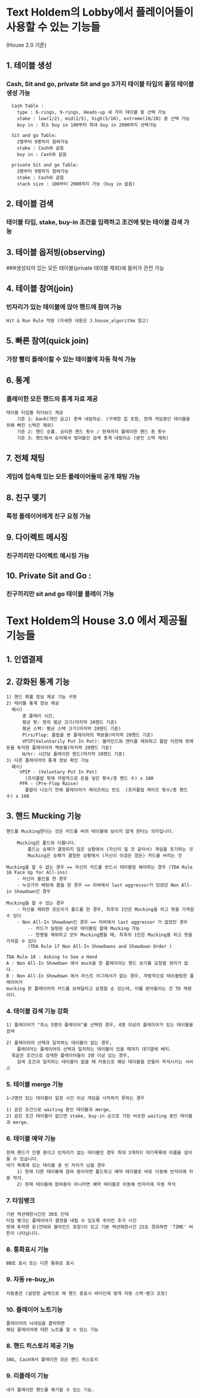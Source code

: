 # Text Holdem의 Lobby에서 플레이어들이 사용할 수 있는 기능들 
(House 2.0 기준)
  
## 1. 테이블 생성
### Cash, Sit and go, private Sit and go 3가지 테이블 타입의 홀덤 테이블 생성 가능

      Cash Table : 
        type : 6-rings, 9-rings, Heads-up 세 가지 테이블 중 선택 가능
        stake : low(1/2), mid(2/5), high(5/10), extreme(10/20) 중 선택 가능
        buy in : 최소 buy in 100부터 최대 buy in 2000까지 선택가능
        
      Sit and go Table:
        2명부터 9명까지 참여가능
        stake : Cash와 같음
        buy in : Cash와 같음
        
      private Sit and go Table:
        2명부터 9명까지 참여가능
        stake : Cash와 같음
        stack size : 100부터 2000까지 가능 (buy in 없음)
        
## 2. 테이블 검색
### 테이블 타입, stake, buy-in 조건을 입력하고 조건에 맞는 테이블 검색 가능
    
## 3. 테이블 옵저빙(observing)
###생성되어 있는 모든 테이블(private 테이블 제외)에 들어가 관전 가능
    
  
## 4. 테이블 참여(join)
### 빈자리가 있는 테이블에 앉아 핸드에 참여 가능

    Hit & Run Rule 적용 (자세한 내용은 3.house_algorithm 참고)
    
## 5. 빠른 참여(quick join)
### 가장 빨리 플레이할 수 있는 테이블에 자동 착석 가능
    
## 6. 통계
### 플레이한 모든 핸드의 통계 자료 제공

    테이블 타입별 리더보드 제공
        기준 1: bank(개인 금고) 총액 내림차순. (구매한 칩 포함, 현재 게임중인 테이블을 위해 빠진 스택은 제외)
        기준 2: 핸드 승률. 승리한 핸드 횟수 / 현재까지 플레이한 핸드 총 횟수
        기준 3: 핸드에서 승리해서 벌어들인 금액 총계 내림차순 (본인 스택 제외)
        
## 7. 전체 채팅
### 게임에 접속해 있는 모든 플레이어들의 공개 채팅 가능
    
## 8. 친구 맺기
### 특정 플레이어에게 친구 요청 가능
    
## 9. 다이렉트 메시징
### 친구끼리만 다이렉트 메시징 가능
    
## 10. Private Sit and Go : 
### 친구끼리만 sit and go 테이블 플레이 가능



  
# Text Holdem의 House 3.0 에서 제공될 기능들
## 1. 인앱결제
## 2. 강화된 통계 기능

    1) 핸드 확률 정보 제공 기능 구현
    2) 테이블 통계 정보 제공
      예시)
          총 플레이 시간, 
          평균 팟: 팟의 평균 크기(마지막 20핸드 기준)
          평균 스택: 평균 스택 크기(마지막 20핸드 기준)
          Plrs/Flop: 플랍을 본 플레이어의 백분율(마지막 20핸드 기준)
          VPIP(Voluntarily Put In Pot): 블라인드와 앤티를 제외하고 플랍 이전에 팟에 돈을 투자한 플레이어의 백분율(마지막 20핸드 기준)
          H/hr: 시간당 플레이한 핸드(마지막 20핸드 기준)
    3) 다른 플레이어의 통계 정보 확인 기능
      예시)
         VPIP - (Voluntary Put In Pot)
           (프리플랍 팟에 자발적으로 돈을 넣은 횟수/총 핸드 수) x 100
         PFR - (Pre-Flop Raise)
           플랍이 나오기 전에 플레이어가 레이즈하는 빈도  (프리플랍 레이즈 횟수/총 핸드 수) x 100

## 3. 핸드 Mucking 기능
    핸드를 Mucking한다는 것은 카드를 버려 테이블에 보이지 않게 한다는 의미입니다. 

        Mucking은 폴드와 다릅니다. 
            폴드는 승패가 결정되지 않은 상황에서 (자신이 질 것 같아서) 게임을 포기하는 것
            Mucking은 승패가 결정된 상황에서 (자신이 이겼든 졌든) 카드를 버리는 것 
    
    Mucking을 할 수 없는 경우 == 자신의 카드를 반드시 테이블링 해야하는 경우 (TDA Rule 16 Face Up for All-ins)
        - 자신이 올인을 한 경우
        - 누군가의 베팅에 콜을 한 경우 == 리버에서 last aggressor가 있었던 Non All-in Showdown인 경우

    Mucking을 할 수 있는 경우
        - 자신을 제외한 모든이가 폴드를 한 경우, 최후의 1인은 Mucking을 하고 팟을 가져갈 수 있다 
        - Non All-In Showdown인 경우 == 리버에서 last aggressor 가 없었던 경우
            -- 카드가 딜링된 순서로 테이블링 할때 Mucking 가능
            -- 한명을 제외하고 모두 Mucking했을 때, 최후의 1인은 Mucking을 하고 팟을 가져갈 수 있다 
            (TDA Rule 17 Non All-In Showdowns and Showdown Order )

    TDA Rule 18 : Asking to See a Hand 
    A : Non All-In Showdown 에서 muck을 한 플레이어는 핸드 보기를 요청할 권리가 없다. 
    B : Non All-In Showdown 에서 라스트 어그레서가 없는 경우, 자발적으로 테이블링한 플레이어가
    mucking 한 플레이어의 카드를 보여달라고 요청할 순 있는데, 이를 받아들이는 건 TD 재량이다.

### 4. 테이블 검색 기능 강화

    1) 플레이어가 "최소 5명의 플레이어"를 선택한 경우, 4명 이상의 플레이어가 있는 테이블을 검색

    2) 플레이어의 선택과 일치하는 테이블이 없는 경우, 
        플레이어는 플레이어의 선택과 일치하는 테이블이 있을 때까지 대기열에 배치.
      똑같은 조건으로 검색한 플레이어들이 3명 이상 있는 경우, 
        검색 조건과 일치하는 테이블이 없을 때 자동으로 해당 테이블을 만들어 착석시키는 서비스

### 5. 테이블 merge 기능

    1~2명만 있는 테이블이 일정 시간 이상 게임을 시작하지 못하는 경우

    1) 같은 조건으로 waiting 중인 테이블과 merge, 
    2) 같은 조건 테이블이 없으면 stake, buy-in 순으로 가장 비슷한 waiting 중인 테이블과 merge.

### 6. 테이블 예약 기능

    현재 핸드가 진행 중이고 빈자리가 없는 테이블인 경우 최대 3개까지 대기목록에 이름을 걸어둘 수 있습니다.
    대기 목록에 있는 테이블 중 빈 자리가 났을 경우
        1) 현재 다른 테이블에 참여 중이라면 폴드하고 예약 테이블로 바로 이동해 빈자리에 자동 착석.
        2) 현재 테이블에 참여중이 아니라면 예약 테이블로 이동해 빈자리에 자동 착석

### 7. 타임뱅크
    기본 액션제한시간은 30초 인데
    타임 뱅크는 플레이어가 결정을 내릴 수 있도록 주어진 추가 시간
    팟에 투자한 돈(안테와 블라인드 포함)이 있고 기본 액션제한시간 25초 경과하면 'TIME' 버튼이 나타납니다. 

### 8. 통화표시 기능
    BB로 표시 또는 다른 통화로 표시

### 9. 자동 re-buy_in

    자동충전 (설정한 금액으로 매 핸드 종료시 바이인에 맞게 자동 스택-뱅크 조정)

### 10. 플레이어 노트기능
    플레이어의 닉네임을 클릭하면 
    해당 플레이어에 대한 노트를 할 수 있는 기능

### 8. 핸드 히스토리 제공 기능
    SNG, Cash에서 플레이한 모든 핸드 히스토리 

### 9. 리플레이 기능
    내가 플레이한 핸드를 복기할 수 있는 기능. 
